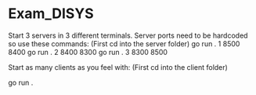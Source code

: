 # Exam_DISYS

Start 3 servers in 3 different terminals. Server ports need to be hardcoded so use these commands: (First cd into the server folder)
go run . 1 8500 8400
go run . 2 8400 8300
go run . 3 8300 8500

Start as many clients as you feel with: (First cd into the client folder)

go run . 